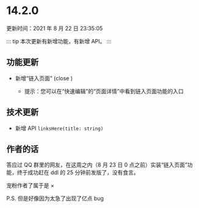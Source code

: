 # 14.2.0

更新时间：2021 年 8 月 22 日 23:35:05

::: tip
本次更新有新增功能，有新增 API。
:::

## 功能更新

- <status status="new"/> 新增“链入页面” (close <issues id="112"/>)
  - 提示：您可以在“快速编辑”的“页面详情”中看到链入页面功能的入口

## 技术更新

- <status status="new"/> 新增 API `linksHere(title: string)`

## 作者的话

答应过 QQ 群里的网友，在这周之内（8 月 23 日 0 点之前）实装“链入页面”功能，终于成功赶在 ddl 的 25 分钟前发版了，没有食言。

宠粉作者了属于是 ×

P.S. 但是好像因为太急了出现了亿点 bug
